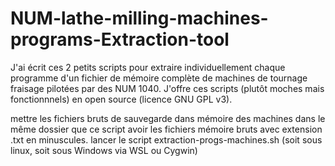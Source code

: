 # NUM-lathe-milling-machines-programs-Extraction-tool

J'ai écrit ces 2 petits scripts pour extraire individuellement chaque programme d'un fichier de mémoire complète de machines de tournage fraisage pilotées par des NUM 1040.
J'offre ces scripts (plutôt moches mais fonctionnnels) en open source (licence GNU GPL v3).



mettre les fichiers bruts de sauvegarde dans mémoire des machines dans le même dossier que ce script
avoir les fichiers mémoire bruts avec extension .txt en minuscules.
lancer le script extraction-progs-machines.sh (soit sous linux, soit sous Windows via WSL ou Cygwin) 
